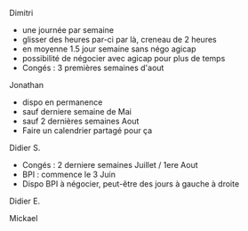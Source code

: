 Dimitri
- une journée par semaine
- glisser des heures par-ci par là, creneau de 2 heures
- en moyenne 1.5 jour semaine sans négo agicap
- possibilité de négocier avec agicap pour plus de temps
- Congés : 3 premières semaines d'aout

Jonathan
- dispo en permanence
- sauf derniere semaine de Mai
- sauf 2 dernières semaines Aout
- Faire un calendrier partagé pour ça

Didier S.
- Congés : 2 derniere semaines Juillet / 1ere Aout
- BPI : commence le 3 Juin
- Dispo BPI à négocier, peut-être des jours à gauche à droite

Didier E.

Mickael

